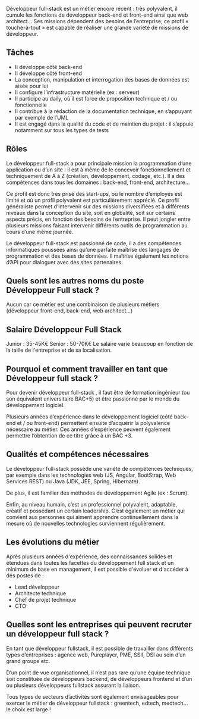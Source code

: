 Développeur full-stack est un métier encore récent : très polyvalent, il cumule les fonctions de développeur back-end et front-end ainsi que web architect... Ses missions dépendent des besoins de l’entreprise, ce profil « touche-à-tout » est capable de réaliser une grande variété de missions de développeur.

## Tâches

- Il développe côté back-end
- Il développe côté front-end
- La conception, manipulation et interrogation des bases de données est aisée pour lui
- Il configure l’infrastructure matérielle (ex : serveur)
- Il participe au daily, où il est force de proposition technique et / ou fonctionnelle
- Il contribue à la rédaction de la documentation technique, en s’appuyant par exemple de l’UML
- Il est engagé dans la qualité du code et de maintien du projet : il s’appuie notamment sur tous les types de tests

## Rôles 

Le développeur full-stack a pour principale mission la programmation d’une application ou d’un site : il est à même de le concevoir fonctionnellement et techniquement de A à Z (création, développement, codage, etc.). Il a des compétences dans tous les domaines : back-end, front-end, architecture…

Ce profil est donc très prisé des start-ups, où le nombre d’employés est limité et où un profil polyvalent est particulièrement apprécié. Ce profil généraliste permet d’intervenir sur des missions diversifiées et à différents niveaux dans la conception du site, soit en globalité, soit sur certains aspects précis, en fonction des besoins de l’entreprise. Il peut jongler entre plusieurs missions faisant intervenir différents outils de programmation au cours d’une même journée.

Le développeur full-stack est passionné de code, il a des compétences informatiques poussées ainsi qu’une parfaite maîtrise des langages de programmation et des bases de données. Il maîtrise également les notions d’API pour dialoguer avec des sites partenaires.

## Quels sont les autres noms du poste Développeur Full stack  ?

Aucun car ce métier est une combinaison de plusieurs métiers (développeur front-end, back-end, web architect…)

## Salaire Développeur Full Stack

Junior : 35-45K€
Senior : 50-70K€
Le salaire varie beaucoup en fonction de la taille de l'entreprise et de sa localisation.

## Pourquoi et comment travailler en tant que Développeur full stack ?

Pour devenir développeur full-stack , il faut être de formation ingénieur (ou son équivalent universitaire BAC+5) et être passionné par le monde du développement logiciel.

Plusieurs années d’expérience dans le développement logiciel (côté back-end et / ou front-end) permettent ensuite d’acquérir la polyvalence nécessaire au métier. Ces années d’expérience peuvent également permettre l’obtention de ce titre grâce à un BAC +3.

## Qualités et compétences nécessaires

Le développeur full-stack possède une variété de compétences techniques, par exemple dans les technologies web (JS, Angular, BootStrap, Web Services REST) ou Java (JDK, JEE, Spring, Hibernate).

De plus, il est familier des méthodes de développement Agile (ex : Scrum).

Enfin, au niveau humain, c’est un professionnel polyvalent, adaptable, créatif et possédant un certain leadership. C’est également un métier qui convient aux personnes qui aiment apprendre continuellement dans la mesure où de nouvelles technologies surviennent régulièrement.

## Les évolutions du métier  

Après plusieurs années d'expérience, des connaissances solides et étendues dans toutes les facettes du développement full stack et un minimum de base en management, il est possible d'évoluer et d'accéder à des postes de :

- Lead développeur
- Architecte technique
- Chef de projet technique
- CTO

## Quelles sont les entreprises qui peuvent recruter un développeur full stack  ?

En tant que développeur fullstack, il est possible de travailler dans différents types d’entreprises : agence web, Pureplayer, PME, SSII, DSI au sein d’un grand groupe etc.

D’un point de vue organisationnel, il n’est pas rare qu’une équipe technique soit constituée de développeurs backend, de développeurs frontend et d’un ou plusieurs développeurs fullstack assurant la liaison.

Tous types de secteurs d’activités sont également envisageables pour exercer le métier de développeur fullstack : greentech, edtech, medtech… le choix est large !